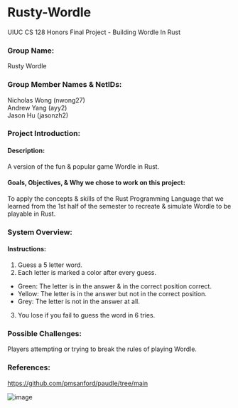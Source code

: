 # Rusty-Wordle
UIUC CS 128 Honors Final Project - Building Wordle In Rust

### Group Name: 
Rusty Wordle

### Group Member Names & NetIDs:
Nicholas Wong (nwong27) <br />
Andrew Yang (ayy2) <br />
Jason Hu (jasonzh2) <br />

### Project Introduction:
#### Description: 
A version of the fun & popular game Wordle in Rust. <br />

#### Goals, Objectives, & Why we chose to work on this project: <br />

To apply the concepts & skills of the Rust Programming Language that we learned from the 1st half of the semester to recreate & simulate Wordle to be playable in Rust. <br />

### System Overview:
#### Instructions:
1. Guess a 5 letter word. <br />
2. Each letter is marked a color after every guess. <br />
  * Green: The letter is in the answer & in the correct position correct. <br />
  * Yellow: The letter is in the answer but not in the correct position. <br />
  * Grey: The letter is not in the answer at all. <br />
3. You lose if you fail to guess the word in 6 tries. <br />

### Possible Challenges:
Players attempting or trying to break the rules of playing Wordle.

### References:
https://github.com/pmsanford/paudle/tree/main

![image](https://user-images.githubusercontent.com/89149777/159834436-34f25c46-bb8c-48a7-8577-77d109c079f7.png)
